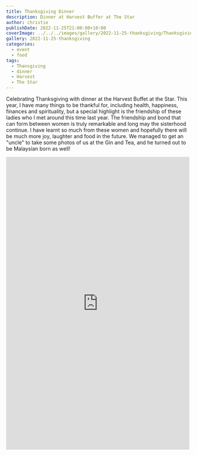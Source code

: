 ```yaml
---
title: Thanksgiving Dinner
description: Dinner at Harvest Buffer at The Star
author: christie
publishDate: 2022-11-25T21:00:00+10:00
coverImage: ../../../images/gallery/2022-11-25-thanksgiving/Thanksgiving Harvest Buffet (1).jpeg
gallery: 2022-11-25-thanksgiving
categories:
  - event
  - food
tags:
  - Thansgiving
  - dinner
  - Harvest
  - The Star
---
```


Celebrating Thanksgiving with dinner at the Harvest Buffet at the Star. This year, I have many things to be thankful for, including health, happiness, finances and spirituality, but a special highlight is the friendship of these ladies who I met around this time last year. The friendship and bond that can form between women is truly remarkable and long may the sisterhood continue. I have learnt so much from these women and hopefully there will be much more joy, laughter and food in the future. We managed to get an "uncle" to take some photos of us at the Gin and Tea, and he turned out to be Malaysian born as well!

<iframe src="https://www.facebook.com/plugins/post.php?href=https%3A%2F%2Fwww.facebook.com%2Fchris1.tham%2Fposts%2Fpfbid0qSRxD9RnWyrACJcrz4NYAVZ2ivC8dsXRUkxdVbdPQWoHhbwYw5SNpVvRWLZWDySCl&show_text=true&width=500" width="500" height="800" style="border:none;overflow:hidden" scrolling="no" frameborder="0" allowfullscreen="true" allow="autoplay; clipboard-write; encrypted-media; picture-in-picture; web-share"></iframe>
